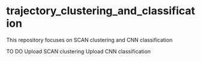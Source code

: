 # trajectory_clustering_and_classification
This repository focuses on SCAN clustering and CNN classification

TO DO
Upload SCAN clustering
Upload CNN classification
